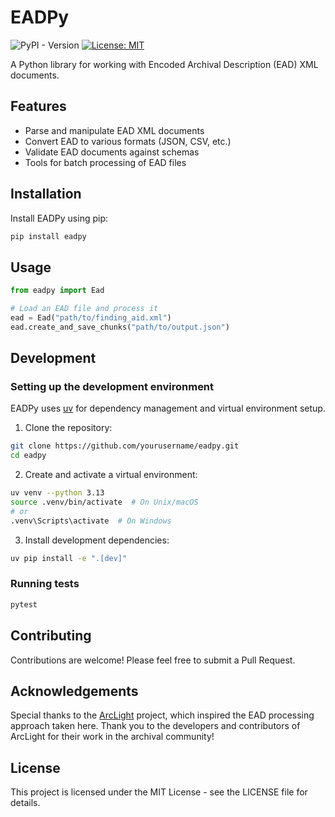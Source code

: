 # EADPy

![PyPI - Version](https://img.shields.io/pypi/v/eadpy)
[![License: MIT](https://img.shields.io/badge/License-MIT-yellow.svg)](https://opensource.org/licenses/MIT)

A Python library for working with Encoded Archival Description (EAD) XML documents.

## Features

- Parse and manipulate EAD XML documents
- Convert EAD to various formats (JSON, CSV, etc.)
- Validate EAD documents against schemas
- Tools for batch processing of EAD files

## Installation

Install EADPy using pip:

```bash
pip install eadpy
```

## Usage

```python
from eadpy import Ead

# Load an EAD file and process it
ead = Ead("path/to/finding_aid.xml")
ead.create_and_save_chunks("path/to/output.json")
```

## Development

### Setting up the development environment

EADPy uses [uv](https://github.com/astral-sh/uv) for dependency management and virtual environment setup.

1. Clone the repository:

```bash
git clone https://github.com/yourusername/eadpy.git
cd eadpy
```

2. Create and activate a virtual environment:

```bash
uv venv --python 3.13
source .venv/bin/activate  # On Unix/macOS
# or
.venv\Scripts\activate  # On Windows
```

3. Install development dependencies:

```bash
uv pip install -e ".[dev]"
```

### Running tests

```bash
pytest
```


## Contributing

Contributions are welcome! Please feel free to submit a Pull Request.

## Acknowledgements

Special thanks to the [ArcLight](https://github.com/projectblacklight/arclight) project, which inspired the EAD processing approach taken here. Thank you to the developers and contributors of ArcLight for their work in the archival community!

## License

This project is licensed under the MIT License - see the LICENSE file for details.
